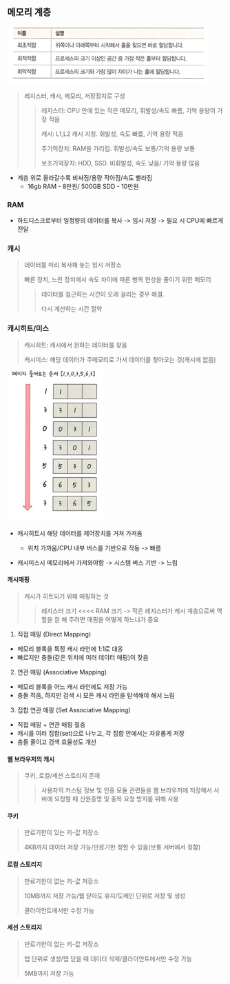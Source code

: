## 메모리 계층

![img.png](img/img_4.png)
> 레지스터, 캐시, 메모리, 저장장치로 구성
> > 레지스터: CPU 안에 있는 작은 메모리, 휘발성/속도 빠름, 기억 용량이 가장 적음
> >
> > 캐시: L1,L2 캐시 지칭. 휘발성, 숙도 빠름, 기억 용량 적음
> >
> > 주기억장치: RAM을 가리킴. 휘발성/속도 보통/기억 용량 보통
> >
> > 보조기억장치: HDD, SSD. 비휘발성, 속도 낮음/ 기억 용량 많음
- 계층 위로 올라갈수록 비싸짐/용량 작아짐/속도 빨라짐
  - 16gb RAM - 8만원/ 500GB SDD - 10만원
### RAM
- 하드디스크로부터 일정량의 데이터를 복사 -> 임시 저장 -> 필요 시 CPU에 빠르게 전달

### 캐시
> 데이터를 미리 복사해 놓는 임시 저장소
>
> 빠른 장치, 느린 장치에서 속도 차이에 따른 병목 현상을 줄이기 위한 메모리
> > 데이터를 접근하는 시간이 오래 걸리는 경우 해결.
> >
> > 다시 계산하는 시간 절약

### 캐시히트/미스
> 캐시히트: 캐시에서 원하는 데이터를 찾음
> 
> 캐시미스: 해당 데이터가 주메모리로 가서 데이터를 찾아오는 것(캐시에 없음)
> 
![img_2.png](img/img_6.png)
- 캐시히트시 해당 데이터를 제어장치를 거쳐 가져옴
  - 위치 가까움/CPU 내부 버스를 기반으로 작동 -> 빠름
  
- 캐시미스시 메모리에서 가져와야함 -> 시스템 버스 기반 -> 느림

#### 캐시매핑
> 캐시가 히트되기 위해 매핑하는 것
> > 레지스터 크기 <<<< RAM 크기 -> 작은 레지스터가 캐시 계층으로써 역할을 잘 해 주려면 매핑을 어떻게 하느냐가 중요

1.	직접 매핑 (Direct Mapping)
- 메모리 블록을 특정 캐시 라인에 1:1로 대응
- 빠르지만 충돌(같은 위치에 여러 데이터 매핑)이 잦음
2.	연관 매핑 (Associative Mapping)
- 메모리 블록을 어느 캐시 라인에도 저장 가능
- 충돌 적음, 하지만 검색 시 모든 캐시 라인을 탐색해야 해서 느림
3.	집합 연관 매핑 (Set Associative Mapping)
- 직접 매핑 + 연관 매핑 절충
- 캐시를 여러 집합(set)으로 나누고, 각 집합 안에서는 자유롭게 저장
- 충돌 줄이고 검색 효율성도 개선

#### 웹 브라우저의 캐시
> 쿠키, 로컬/세션 스토리지 존재
> > 사용자의 커스텀 정보 및 인증 모듈 관련들을 웹 브라우저에 저장해서 서버에 요청할 때 신원증명 및 중복 요청 방지를 위해 사용

#### 쿠키
> 만료기한이 있는 키-값 저장소
> 
> 4KB까지 데이터 저장 가능/만료기한 정할 수 있음(보통 서버에서 정함)

#### 로컬 스토리지
> 만료기한이 없는 키-값 저장소
> 
> 10MB까지 저장 가능/웹 닫아도 유지/도메인 단위로 저장 및 생성
> 
> 클라이언트에서만 수정 가능

#### 세션 스토리지
> 만료기한이 없는 키-값 저장소
> 
> 탭 단위로 생성/탭 닫을 때 데이터 삭제/클라이언트에서만 수정 가능
> 
> 5MB까지 저장 가능